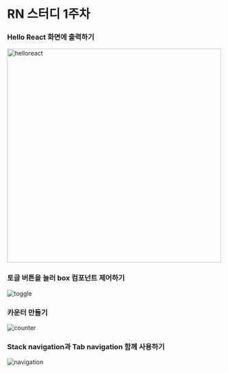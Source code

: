 # RN 스터디 1주차

### Hello React 화면에 출력하기
<img width="500" alt="helloreact" src="https://user-images.githubusercontent.com/70315572/211967707-c4910b77-d367-4ead-9857-8a31b853c862.png">

### 토글 버튼을 눌러 box 컴포넌트 제어하기
![toggle](https://user-images.githubusercontent.com/70315572/211967478-2d83ed0e-cc24-4eb0-b381-274b540dd12d.gif)

### 카운터 만들기
![counter](https://user-images.githubusercontent.com/70315572/211967815-7494ca51-6a29-450c-8748-83b28a2a8152.gif)

### Stack navigation과 Tab navigation 함께 사용하기
![navigation](https://user-images.githubusercontent.com/70315572/211967871-b567e32e-54e6-476f-bf10-c45e25336d19.gif)
